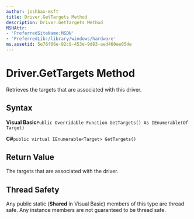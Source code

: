 ```yaml
---
author: joshbax-msft
title: Driver.GetTargets Method
description: Driver.GetTargets Method
MSHAttr:
- 'PreferredSiteName:MSDN'
- 'PreferredLib:/library/windows/hardware'
ms.assetid: 5e76f06e-92c9-453e-9d83-aed460ee05de
---
```


# Driver.GetTargets Method


Retrieves the targets that are associated with this driver.

## Syntax


**Visual Basic**`Public Overridable Function GetTargets() As IEnumerable(Of Target)`

**C#**`public virtual IEnumerable<Target> GetTargets()`

## Return Value


The targets that are associated with the driver.

## Thread Safety


Any public static (**Shared** in Visual Basic) members of this type are thread safe. Any instance members are not guaranteed to be thread safe.

 

 






